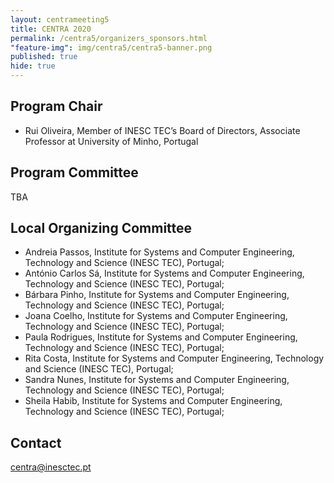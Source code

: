 ```yaml
---
layout: centrameeting5
title: CENTRA 2020
permalink: /centra5/organizers_sponsors.html
"feature-img": img/centra5/centra5-banner.png
published: true
hide: true
---
```


## Program Chair
- Rui Oliveira, Member of INESC TEC’s Board of Directors, Associate Professor at University of Minho, Portugal <br>

## Program Committee

TBA

## Local Organizing Committee
-	Andreia Passos, Institute for Systems and Computer Engineering, Technology and Science (INESC TEC), Portugal;
- 	António Carlos Sá, Institute for Systems and Computer Engineering, Technology and Science (INESC TEC), Portugal;
- 	Bárbara Pinho, Institute for Systems and Computer Engineering, Technology and Science (INESC TEC), Portugal;
-	Joana Coelho, Institute for Systems and Computer Engineering, Technology and Science (INESC TEC), Portugal;
-	Paula Rodrigues, Institute for Systems and Computer Engineering, Technology and Science (INESC TEC), Portugal;
-	Rita Costa, Institute for Systems and Computer Engineering, Technology and Science (INESC TEC), Portugal;
-	Sandra Nunes, Institute for Systems and Computer Engineering, Technology and Science (INESC TEC), Portugal;
-	Sheila Habib, Institute for Systems and Computer Engineering, Technology and Science (INESC TEC), Portugal;

## Contact
[centra@inesctec.pt](centra@inesctec.pt)  
